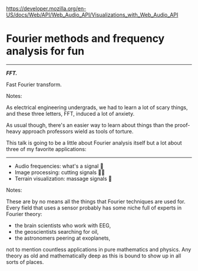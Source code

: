https://developer.mozilla.org/en-US/docs/Web/API/Web_Audio_API/Visualizations_with_Web_Audio_API

# Fourier methods and frequency analysis for fun

---

***FFT.***

Fast Fourier transform.

Notes:

As electrical engineering undergrads, we had to learn a lot of scary things, and these three letters, FFT, induced a lot of anxiety.

As usual though, there's an easier way to learn about things than the proof-heavy approach professors wield as tools of torture.

This talk is going to be a little about Fourier analysis itself but a lot about three of my favorite applications:

---

- Audio frequencies: what's a signal 🤔
- Image processing: cutting signals 🧑‍🔬
- Terrain visualization: massage signals 💆

Notes:

These are by no means all the things that Fourier techniques are used for. Every field that uses a sensor probably has some niche full of experts in Fourier theory:

- the brain scientists who work with EEG,
- the geoscientists searching for oil,
- the astronomers peering at exoplanets,

not to mention countless applications in pure mathematics and physics. Any theory as old and mathematically deep as this is bound to show up in all sorts of places.